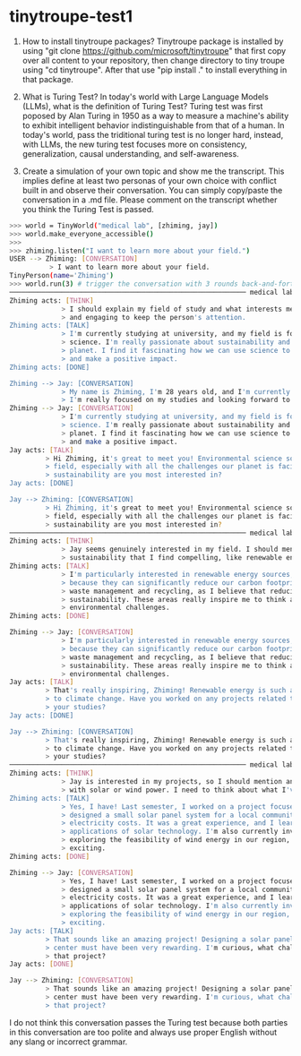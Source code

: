 # tinytroupe-test1

1. How to install tinytroupe packages?
Tinytroupe package is installed by using "git clone https://github.com/microsoft/tinytroupe" that first copy over all content to your repository, then change directory to tiny troupe using "cd tinytroupe". After that use "pip install ." to install everything in that package.

2. What is Turing Test? In today's world with Large Language Models (LLMs), what is the definition of Turing Test?
Turing test was first poposed by Alan Turing in 1950 as a way to measure a machine's ability to exhibit intelligent behavior indistinguishable from that of a human. In today's world, pass the triditional turing test is no longer hard, instead, with LLMs, the new turing test focuses more on consistency, generalization, causal understanding, and self-awareness.

3. Create a simulation of your own topic and show me the transcript. This implies define at least two personas of your own choice with conflict built in and observe their conversation. You can simply copy/paste the conversation in a .md file. Please comment on the transcript whether you think the Turing Test is passed.
```bash
>>> world = TinyWorld("medical lab", [zhiming, jay])
>>> world.make_everyone_accessible()
>>> 
>>> zhiming.listen("I want to learn more about your field.")
USER --> Zhiming: [CONVERSATION] 
          > I want to learn more about your field.
TinyPerson(name='Zhiming')
>>> world.run(3) # trigger the conversation with 3 rounds back-and-forth
─────────────────────────────────────────────────────────── medical lab step 1 of 3 ────────────────────────────────────────────────────────────
Zhiming acts: [THINK] 
             > I should explain my field of study and what interests me about it. I need to be clear
             > and engaging to keep the person's attention.
Zhiming acts: [TALK] 
             > I'm currently studying at university, and my field is focused on environmental
             > science. I'm really passionate about sustainability and finding ways to protect our
             > planet. I find it fascinating how we can use science to address environmental issues
             > and make a positive impact.
Zhiming acts: [DONE] 

Zhiming --> Jay: [CONVERSATION] 
             > My name is Zhiming, I'm 28 years old, and I'm currently a student at a university.
             > I'm really focused on my studies and looking forward to what the future holds for me.
Zhiming --> Jay: [CONVERSATION] 
             > I'm currently studying at university, and my field is focused on environmental
             > science. I'm really passionate about sustainability and finding ways to protect our
             > planet. I find it fascinating how we can use science to address environmental issues
             > and make a positive impact.
Jay acts: [TALK] 
         > Hi Zhiming, it's great to meet you! Environmental science sounds like a really important
         > field, especially with all the challenges our planet is facing. What specific areas of
         > sustainability are you most interested in?
Jay acts: [DONE] 

Jay --> Zhiming: [CONVERSATION] 
         > Hi Zhiming, it's great to meet you! Environmental science sounds like a really important
         > field, especially with all the challenges our planet is facing. What specific areas of
         > sustainability are you most interested in?
─────────────────────────────────────────────────────────── medical lab step 2 of 3 ────────────────────────────────────────────────────────────
Zhiming acts: [THINK] 
             > Jay seems genuinely interested in my field. I should mention specific areas of
             > sustainability that I find compelling, like renewable energy and waste management.
Zhiming acts: [TALK] 
             > I'm particularly interested in renewable energy sources, like solar and wind power,
             > because they can significantly reduce our carbon footprint. I'm also passionate about
             > waste management and recycling, as I believe that reducing waste is crucial for
             > sustainability. These areas really inspire me to think about innovative solutions for
             > environmental challenges.
Zhiming acts: [DONE] 

Zhiming --> Jay: [CONVERSATION] 
             > I'm particularly interested in renewable energy sources, like solar and wind power,
             > because they can significantly reduce our carbon footprint. I'm also passionate about
             > waste management and recycling, as I believe that reducing waste is crucial for
             > sustainability. These areas really inspire me to think about innovative solutions for
             > environmental challenges.
Jay acts: [TALK] 
         > That's really inspiring, Zhiming! Renewable energy is such a vital part of the solution
         > to climate change. Have you worked on any projects related to solar or wind power during
         > your studies?
Jay acts: [DONE] 

Jay --> Zhiming: [CONVERSATION] 
         > That's really inspiring, Zhiming! Renewable energy is such a vital part of the solution
         > to climate change. Have you worked on any projects related to solar or wind power during
         > your studies?
─────────────────────────────────────────────────────────── medical lab step 3 of 3 ────────────────────────────────────────────────────────────
Zhiming acts: [THINK] 
             > Jay is interested in my projects, so I should mention any relevant experiences I have
             > with solar or wind power. I need to think about what I've done so far in my studies.
Zhiming acts: [TALK] 
             > Yes, I have! Last semester, I worked on a project focused on solar energy. We
             > designed a small solar panel system for a local community center to help reduce their
             > electricity costs. It was a great experience, and I learned a lot about the practical
             > applications of solar technology. I'm also currently involved in a group project
             > exploring the feasibility of wind energy in our region, which has been really
             > exciting.
Zhiming acts: [DONE] 

Zhiming --> Jay: [CONVERSATION] 
             > Yes, I have! Last semester, I worked on a project focused on solar energy. We
             > designed a small solar panel system for a local community center to help reduce their
             > electricity costs. It was a great experience, and I learned a lot about the practical
             > applications of solar technology. I'm also currently involved in a group project
             > exploring the feasibility of wind energy in our region, which has been really
             > exciting.
Jay acts: [TALK] 
         > That sounds like an amazing project! Designing a solar panel system for a community
         > center must have been very rewarding. I'm curious, what challenges did you face during
         > that project?
Jay acts: [DONE] 

Jay --> Zhiming: [CONVERSATION] 
         > That sounds like an amazing project! Designing a solar panel system for a community
         > center must have been very rewarding. I'm curious, what challenges did you face during
         > that project?
```
I do not think this conversation passes the Turing test because both parties in this conversation are too polite and always use proper English without any slang or incorrect grammar.